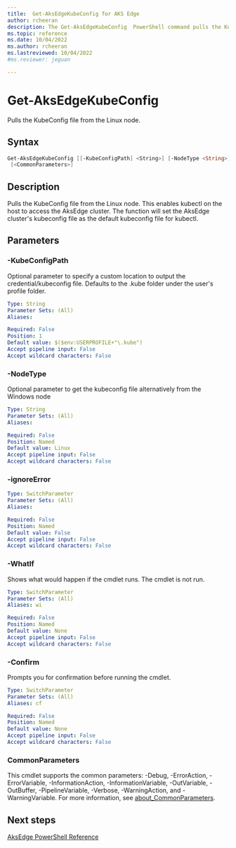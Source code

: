 ```yaml
---
title:  Get-AksEdgeKubeConfig for AKS Edge
author: rcheeran
description: The Get-AksEdgeKubeConfig  PowerShell command pulls the KubeConfig file from the Linux node.
ms.topic: reference
ms.date: 10/04/2022
ms.author: rcheeran 
ms.lastreviewed: 10/04/2022
#ms.reviewer: jeguan

---
```


# Get-AksEdgeKubeConfig

Pulls the KubeConfig file from the Linux node.

## Syntax

```powershell
Get-AksEdgeKubeConfig [[-KubeConfigPath] <String>] [-NodeType <String>] [-ignoreError] [-WhatIf] [-Confirm]
 [<CommonParameters>]
```

## Description
Pulls the KubeConfig file from the Linux node. This enables kubectl on the host to access the AksEdge
cluster. The function will set the AksEdge cluster's kubeconfig file as the default kubeconfig file for kubectl.


## Parameters

### -KubeConfigPath
Optional parameter to specify a custom location to output the credential/kubeconfig file. Defaults to the .kube folder under the user's profile folder.

```yaml
Type: String
Parameter Sets: (All)
Aliases:

Required: False
Position: 1
Default value: $($env:USERPROFILE+"\.kube")
Accept pipeline input: False
Accept wildcard characters: False
```

### -NodeType
Optional parameter to get the kubeconfig file alternatively from the Windows node

```yaml
Type: String
Parameter Sets: (All)
Aliases:

Required: False
Position: Named
Default value: Linux
Accept pipeline input: False
Accept wildcard characters: False
```

### -ignoreError

```yaml
Type: SwitchParameter
Parameter Sets: (All)
Aliases:

Required: False
Position: Named
Default value: False
Accept pipeline input: False
Accept wildcard characters: False
```
### -WhatIf
Shows what would happen if the cmdlet runs. The cmdlet is not run.

```yaml
Type: SwitchParameter
Parameter Sets: (All)
Aliases: wi

Required: False
Position: Named
Default value: None
Accept pipeline input: False
Accept wildcard characters: False
```

### -Confirm
Prompts you for confirmation before running the cmdlet.

```yaml
Type: SwitchParameter
Parameter Sets: (All)
Aliases: cf

Required: False
Position: Named
Default value: None
Accept pipeline input: False
Accept wildcard characters: False
```

### CommonParameters
This cmdlet supports the common parameters: -Debug, -ErrorAction, -ErrorVariable, -InformationAction, -InformationVariable, -OutVariable, -OutBuffer, -PipelineVariable, -Verbose, -WarningAction, and -WarningVariable. For more information, see [about_CommonParameters](https://go.microsoft.com/fwlink/?LinkID=113216).

## Next steps

[AksEdge PowerShell Reference](./index.md)
